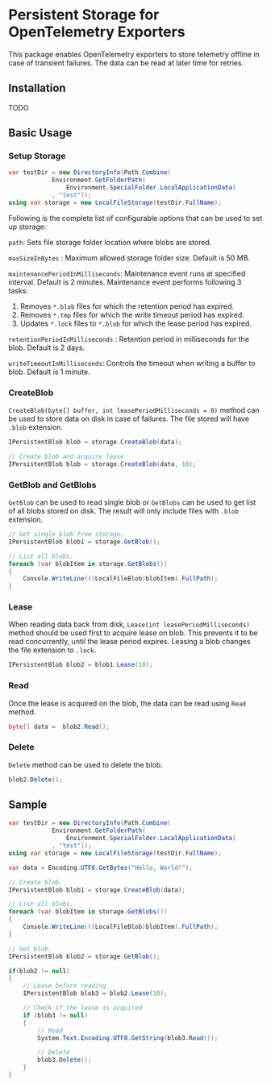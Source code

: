 # Persistent Storage for OpenTelemetry Exporters

This package enables OpenTelemetry exporters to store telemetry offline in case
of transient failures. The data can be read at later time for retries.

## Installation

TODO

## Basic Usage

### Setup Storage

```csharp
var testDir = new DirectoryInfo(Path.Combine(
            Environment.GetFolderPath(
                Environment.SpecialFolder.LocalApplicationData)
            , "test"));
using var storage = new LocalFileStorage(testDir.FullName);
```

Following is the complete list of configurable options that can be used to set
up storage:

`path`: Sets file storage folder location where blobs are stored.

`maxSizeInBytes` : Maximum allowed storage folder size. Default is 50 MB.

`maintenancePeriodInMilliseconds`: Maintenance event runs at specified interval.
Default is 2 minutes. Maintenance event performs following 3 tasks:

1. Removes `*.blob` files for which the retention period has expired.
2. Removes `*.tmp` files for which the write timeout period has expired.
3. Updates `*.lock` files to `*.blob` for which the lease period has expired.

`retentionPeriodInMilliseconds` : Retention period in milliseconds for the blob.
Default is 2 days.

`writeTimeoutInMilliseconds`: Controls the timeout when writing a buffer to
blob. Default is 1 minute.

### CreateBlob

`CreateBlob(byte[] buffer, int leasePeriodMilliseconds = 0)` method can be used
to store data on disk in case of failures. The file stored will have `.blob`
extension.

```csharp
IPersistentBlob blob = storage.CreateBlob(data);

// Create blob and acquire lease
IPersistentBlob blob = storage.CreateBlob(data, 10);
```

### GetBlob and GetBlobs

`GetBlob` can be used to read single blob or `GetBlobs` can be used to get list
of all blobs stored on disk. The result will only include files with `.blob`
extension.

```csharp
// Get single blob from storage.
IPersistentBlob blob1 = storage.GetBlob();

// List all blobs.
foreach (var blobItem in storage.GetBlobs())
{
    Console.WriteLine(((LocalFileBlob)blobItem).FullPath);
}
```

### Lease

When reading data back from disk, `Lease(int leasePeriodMilliseconds)` method
should be used first to acquire lease on blob. This prevents it to be read
concurrently, until the lease period expires. Leasing a blob changes the file
extension to `.lock`.

```csharp
IPersistentBlob blob2 = blob1.Lease(10);
```

### Read

Once the lease is acquired on the blob, the data can be read using `Read`
method.

```csharp
byte[] data =  blob2.Read();
```

### Delete

`Delete` method can be used to delete the blob.

```csharp
blob2.Delete();
```

## Sample

```c#
var testDir = new DirectoryInfo(Path.Combine(
            Environment.GetFolderPath(
                Environment.SpecialFolder.LocalApplicationData)
            , "test"));
using var storage = new LocalFileStorage(testDir.FullName);

var data = Encoding.UTF8.GetBytes("Hello, World!");

// Create blob.
IPersistentBlob blob1 = storage.CreateBlob(data);

// List all blobs.
foreach (var blobItem in storage.GetBlobs())
{
    Console.WriteLine(((LocalFileBlob)blobItem).FullPath);
}

// Get blob.
IPersistentBlob blob2 = storage.GetBlob();

if(blob2 != null)
{
    // Lease before reading
    IPersistentBlob blob3 = blob2.Lease(10);

    // Check if the lease is acquired
    if (blob3 != null)
    {
        // Read
        System.Text.Encoding.UTF8.GetString(blob3.Read());

        // Delete
        blob3.Delete();
    }
}
```
